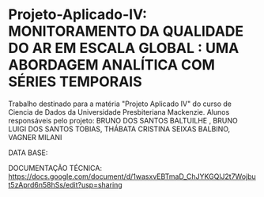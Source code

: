 # Projeto-Aplicado-IV: MONITORAMENTO DA QUALIDADE DO AR EM ESCALA GLOBAL : UMA ABORDAGEM ANALÍTICA COM SÉRIES TEMPORAIS

Trabalho destinado para a matéria "Projeto Aplicado IV" do curso de Ciencia de Dados da Universidade Presbiteriana Mackenzie. Alunos responsáveis pelo projeto: BRUNO DOS SANTOS BALTUILHE , BRUNO LUIGI DOS SANTOS TOBIAS, THÁBATA CRISTINA SEIXAS BALBINO, VAGNER MILANI

DATA BASE:

DOCUMENTAÇÃO TÉCNICA: https://docs.google.com/document/d/1wasxvEBTmaD_ChJYKGQlJ2t7Wojbut5zAprd6n58hSs/edit?usp=sharing
